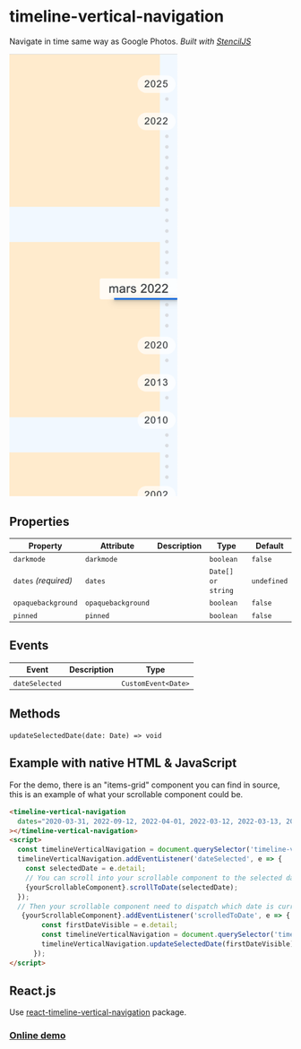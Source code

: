 # timeline-vertical-navigation

Navigate in time same way as Google Photos.
_Built with [StencilJS](https://stenciljs.com/)_

[<img src="screenshot.png" width="300" alt=""/>](https://timeline-vertical-navigation.herokuapp.com/)

## Properties

| Property             | Attribute          | Description | Type               | Default     |
| -------------------- | ------------------ | ----------- | ------------------ | ----------- |
| `darkmode`           | `darkmode`         |             | `boolean`          | `false`     |
| `dates` _(required)_ | `dates`            |             | `Date[] or string` | `undefined` |
| `opaquebackground`   | `opaquebackground` |             | `boolean`          | `false`     |
| `pinned`             | `pinned`           |             | `boolean`          | `false`     |

## Events

| Event          | Description | Type                |
| -------------- | ----------- | ------------------- |
| `dateSelected` |             | `CustomEvent<Date>` |

## Methods

`updateSelectedDate(date: Date) => void`

## Example with native HTML & JavaScript

For the demo, there is an "items-grid" component you can find in source, this is an example of what your scrollable component could be.

```html
<timeline-vertical-navigation
  dates="2020-03-31, 2022-09-12, 2022-04-01, 2022-03-12, 2022-03-13, 2022-03-14, 2022-03-15, 2000-01-01, 2010-12-01, 2013-10-01, 2010-11-21, 1998-07-28, 2000-01-01, 2000-01-11, 2002-03-11, 2002-04-11, 2002-04-12, 2025-01-01"
></timeline-vertical-navigation>
<script>
  const timelineVerticalNavigation = document.querySelector('timeline-vertical-navigation');
  timelineVerticalNavigation.addEventListener('dateSelected', e => {
    const selectedDate = e.detail;
    // You can scroll into your scrollable component to the selected date
    {yourScrollableComponent}.scrollToDate(selectedDate);
  });
  // Then your scrollable component need to dispatch which date is currently displayed in order to update the selected date
   {yourScrollableComponent}.addEventListener('scrolledToDate', e => {
        const firstDateVisible = e.detail;
        const timelineVerticalNavigation = document.querySelector('timeline-vertical-navigation');
        timelineVerticalNavigation.updateSelectedDate(firstDateVisible);
      });
</script>
```

## React.js

Use [react-timeline-vertical-navigation](https://www.npmjs.com/package/react-timeline-vertical-navigation) package.

### [Online demo](https://timeline-vertical-navigation.herokuapp.com/)
